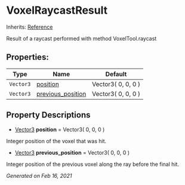 # VoxelRaycastResult

Inherits: [Reference](https://docs.godotengine.org/en/stable/classes/class_reference.html)


Result of a raycast performed with method VoxelTool.raycast

## Properties: 


Type       | Name                                       | Default            
---------- | ------------------------------------------ | -------------------
`Vector3`  | [position](#i_position)                    | Vector3( 0, 0, 0 ) 
`Vector3`  | [previous_position](#i_previous_position)  | Vector3( 0, 0, 0 ) 
<p></p>

## Property Descriptions

- [Vector3](https://docs.godotengine.org/en/stable/classes/class_vector3.html)<span id="i_position"></span> **position** = Vector3( 0, 0, 0 )

Integer position of the voxel that was hit.

- [Vector3](https://docs.godotengine.org/en/stable/classes/class_vector3.html)<span id="i_previous_position"></span> **previous_position** = Vector3( 0, 0, 0 )

Integer position of the previous voxel along the ray before the final hit.

_Generated on Feb 16, 2021_
